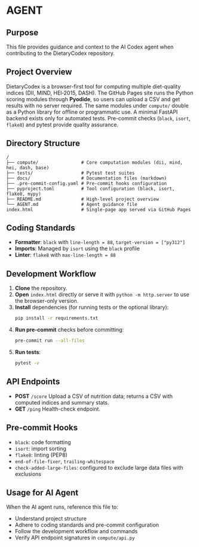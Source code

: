 # AGENT

## Purpose
This file provides guidance and context to the AI Codex agent when contributing to the DietaryCodex repository.

## Project Overview
DietaryCodex is a browser-first tool for computing multiple diet-quality indices
(DII, MIND, HEI‑2015, DASH). The GitHub Pages site runs the Python scoring
modules through **Pyodide**, so users can upload a CSV and get results with no
server required. The same modules under `compute/` double as a Python library
for offline or programmatic use. A minimal FastAPI backend exists only for
automated tests. Pre-commit checks (`black`, `isort`, `flake8`) and pytest
provide quality assurance.

## Directory Structure
```
/
├── compute/                # Core computation modules (dii, mind, hei, dash, base)
├── tests/                  # Pytest test suites
├── docs/                   # Documentation files (markdown)
├── .pre-commit-config.yaml # Pre-commit hooks configuration
├── pyproject.toml          # Tool configuration (black, isort, flake8, mypy)
├── README.md               # High-level project overview
└── AGENT.md                # Agent guidance file
index.html                  # Single-page app served via GitHub Pages
```

## Coding Standards
- **Formatter**: `black` with `line-length = 88`, `target-version = ["py312"]`
- **Imports**: Managed by `isort` using the `black` profile
- **Linter**: `flake8` with `max-line-length = 88`

## Development Workflow
1. **Clone** the repository.
2. **Open** `index.html` directly or serve it with `python -m http.server` to
   use the browser-only version.
3. **Install** dependencies (for running tests or the optional library):
   ```bash
   pip install -r requirements.txt
   ```
4. **Run pre-commit** checks before committing:
   ```bash
   pre-commit run --all-files
   ```
5. **Run tests**:
   ```bash
   pytest -v
   ```

## API Endpoints
- **POST** `/score`
  Upload a CSV of nutrition data; returns a CSV with computed indices and summary stats.
- **GET** `/ping`
  Health-check endpoint.

## Pre-commit Hooks
- `black`: code formatting
- `isort`: import sorting
- `flake8`: linting (PEP8)
- `end-of-file-fixer`, `trailing-whitespace`
- `check-added-large-files`: configured to exclude large data files with exclusions

## Usage for AI Agent
When the AI agent runs, reference this file to:
- Understand project structure
- Adhere to coding standards and pre-commit configuration
- Follow the development workflow and commands
- Verify API endpoint signatures in `compute/api.py`
